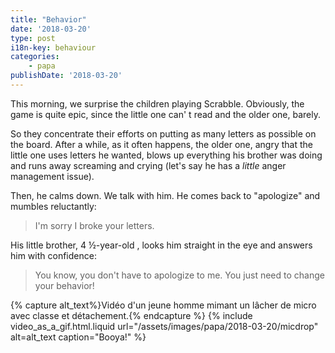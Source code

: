 ```yaml
---
title: "Behavior"
date: '2018-03-20'
type: post
i18n-key: behaviour
categories:
    - papa
publishDate: '2018-03-20'
---
```


This morning, we surprise the children playing Scrabble. Obviously, the game is quite epic, since the little one can' t read and the older one, barely.

<!-- more -->

So they concentrate their efforts on putting as many letters as possible on the board. After a while, as it often happens, the older one, angry that the little one uses letters he wanted, blows up everything his brother was doing and runs away screaming and crying (let's say he has a _little_ anger management issue).

Then, he calms down. We talk with him. He comes back to "apologize" and mumbles reluctantly:

> I'm sorry I broke your letters.

His little brother, 4 ½-year-old , looks him straight in the eye and answers him with confidence:

> You know, you don't have to apologize to me. You just need to change your behavior!

{% capture alt_text%}Vidéo d'un jeune homme mimant un lâcher de micro avec classe et détachement.{% endcapture %}
{% include video_as_a_gif.html.liquid
url="/assets/images/papa/2018-03-20/micdrop"
alt=alt_text
caption="Booya!"
%}
